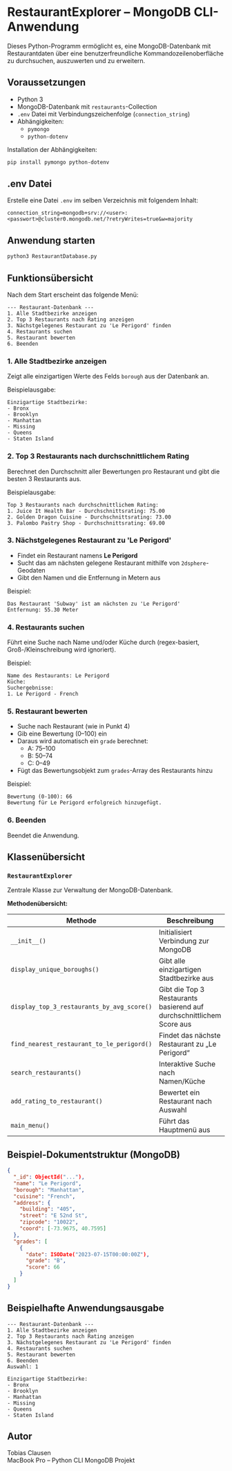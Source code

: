 # RestaurantExplorer – MongoDB CLI-Anwendung

Dieses Python-Programm ermöglicht es, eine MongoDB-Datenbank mit Restaurantdaten über eine benutzerfreundliche Kommandozeilenoberfläche zu durchsuchen, auszuwerten und zu erweitern.

## Voraussetzungen

- Python 3
- MongoDB-Datenbank mit `restaurants`-Collection
- `.env` Datei mit Verbindungszeichenfolge (`connection_string`)
- Abhängigkeiten:
  - `pymongo`
  - `python-dotenv`

Installation der Abhängigkeiten:

```bash
pip install pymongo python-dotenv
```

## .env Datei

Erstelle eine Datei `.env` im selben Verzeichnis mit folgendem Inhalt:

```
connection_string=mongodb+srv://<user>:<passwort>@cluster0.mongodb.net/?retryWrites=true&w=majority
```

## Anwendung starten

```bash
python3 RestaurantDatabase.py
```

## Funktionsübersicht

Nach dem Start erscheint das folgende Menü:

```
--- Restaurant-Datenbank ---
1. Alle Stadtbezirke anzeigen
2. Top 3 Restaurants nach Rating anzeigen
3. Nächstgelegenes Restaurant zu 'Le Perigord' finden
4. Restaurants suchen
5. Restaurant bewerten
6. Beenden
```

### 1. Alle Stadtbezirke anzeigen

Zeigt alle einzigartigen Werte des Felds `borough` aus der Datenbank an.

Beispielausgabe:

```
Einzigartige Stadtbezirke:
- Bronx
- Brooklyn
- Manhattan
- Missing
- Queens
- Staten Island
```

### 2. Top 3 Restaurants nach durchschnittlichem Rating

Berechnet den Durchschnitt aller Bewertungen pro Restaurant und gibt die besten 3 Restaurants aus.

Beispielausgabe:

```
Top 3 Restaurants nach durchschnittlichem Rating:
1. Juice It Health Bar - Durchschnittsrating: 75.00
2. Golden Dragon Cuisine - Durchschnittsrating: 73.00
3. Palombo Pastry Shop - Durchschnittsrating: 69.00
```

### 3. Nächstgelegenes Restaurant zu 'Le Perigord'

- Findet ein Restaurant namens **Le Perigord**
- Sucht das am nächsten gelegene Restaurant mithilfe von `2dsphere`-Geodaten
- Gibt den Namen und die Entfernung in Metern aus

Beispiel:

```
Das Restaurant 'Subway' ist am nächsten zu 'Le Perigord'
Entfernung: 55.30 Meter
```

### 4. Restaurants suchen

Führt eine Suche nach Name und/oder Küche durch (regex-basiert, Groß-/Kleinschreibung wird ignoriert).

Beispiel:

```
Name des Restaurants: Le Perigord
Küche:
Suchergebnisse:
1. Le Perigord - French
```

### 5. Restaurant bewerten

- Suche nach Restaurant (wie in Punkt 4)
- Gib eine Bewertung (0–100) ein
- Daraus wird automatisch ein `grade` berechnet:
  - A: 75–100
  - B: 50–74
  - C: 0–49
- Fügt das Bewertungsobjekt zum `grades`-Array des Restaurants hinzu

Beispiel:

```
Bewertung (0-100): 66
Bewertung für Le Perigord erfolgreich hinzugefügt.
```

### 6. Beenden

Beendet die Anwendung.

## Klassenübersicht

### `RestaurantExplorer`

Zentrale Klasse zur Verwaltung der MongoDB-Datenbank.

**Methodenübersicht:**

| Methode                                | Beschreibung                                                            |
|----------------------------------------|-------------------------------------------------------------------------|
| `__init__()`                           | Initialisiert Verbindung zur MongoDB                                   |
| `display_unique_boroughs()`           | Gibt alle einzigartigen Stadtbezirke aus                               |
| `display_top_3_restaurants_by_avg_score()` | Gibt die Top 3 Restaurants basierend auf durchschnittlichem Score aus |
| `find_nearest_restaurant_to_le_perigord()` | Findet das nächste Restaurant zu „Le Perigord“                        |
| `search_restaurants()`                | Interaktive Suche nach Namen/Küche                                     |
| `add_rating_to_restaurant()`          | Bewertet ein Restaurant nach Auswahl                                   |
| `main_menu()`                         | Führt das Hauptmenü aus                                                |

## Beispiel-Dokumentstruktur (MongoDB)

```json
{
  "_id": ObjectId("..."),
  "name": "Le Perigord",
  "borough": "Manhattan",
  "cuisine": "French",
  "address": {
    "building": "405",
    "street": "E 52nd St",
    "zipcode": "10022",
    "coord": [-73.9675, 40.7595]
  },
  "grades": [
    {
      "date": ISODate("2023-07-15T00:00:00Z"),
      "grade": "B",
      "score": 66
    }
  ]
}
```

## Beispielhafte Anwendungsausgabe

```
--- Restaurant-Datenbank ---
1. Alle Stadtbezirke anzeigen
2. Top 3 Restaurants nach Rating anzeigen
3. Nächstgelegenes Restaurant zu 'Le Perigord' finden
4. Restaurants suchen
5. Restaurant bewerten
6. Beenden
Auswahl: 1

Einzigartige Stadtbezirke:
- Bronx
- Brooklyn
- Manhattan
- Missing
- Queens
- Staten Island
```

## Autor

Tobias Clausen  
MacBook Pro – Python CLI MongoDB Projekt
